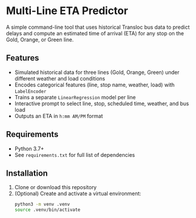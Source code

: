 # Multi-Line ETA Predictor

A simple command-line tool that uses historical Transloc bus data to predict delays and compute an estimated time of arrival (ETA) for any stop on the Gold, Orange, or Green line.

## Features

- Simulated historical data for three lines (Gold, Orange, Green) under different weather and load conditions  
- Encodes categorical features (line, stop name, weather, load) with `LabelEncoder`  
- Trains a separate `LinearRegression` model per line  
- Interactive prompt to select line, stop, scheduled time, weather, and bus load  
- Outputs an ETA in `h:mm AM/PM` format  

## Requirements

- Python 3.7+  
- See `requirements.txt` for full list of dependencies  

## Installation

1. Clone or download this repository  
2. (Optional) Create and activate a virtual environment:  
   ```bash
   python3 -m venv .venv
   source .venv/bin/activate
